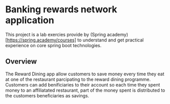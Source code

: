 # Banking rewards network application

This project is a lab exercies provide by (Spring academy)[https://spring.academy/courses] to understand and get practical experience on core spring boot technologies.

## Overview

The Reward Dining app allow customers to save money every time they eat at one of the restaurant parcipating to the reward dining programme. Customers can add benificiaries to their account so each time they spent money to an affiliatated restaurant, part of the money spent is distributed to the customers beneficiaries as savings.

